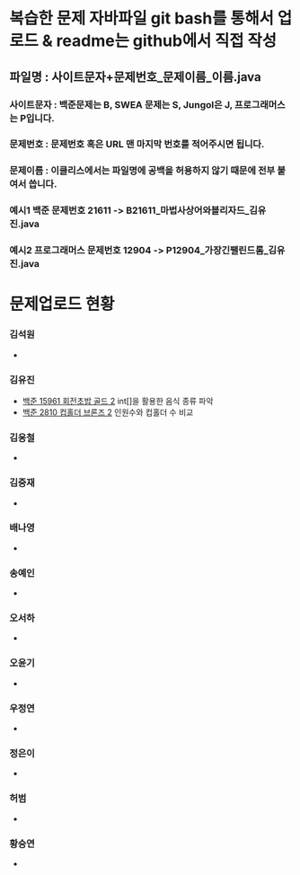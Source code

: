 # 복습한 문제 자바파일 git bash를 통해서 업로드 & readme는 github에서 직접 작성
## 파일명 : 사이트문자+문제번호_문제이름_이름.java
### 사이트문자 : 백준문제는 B, SWEA 문제는 S, Jungol은 J, 프로그래머스는 P입니다.
### 문제번호 : 문제번호 혹은 URL 맨 마지막 번호를 적어주시면 됩니다.
### 문제이름 : 이클리스에서는 파일명에 공백을 허용하지 않기 때문에 전부 붙여서 씁니다.
### 예시1 백준 문제번호 21611 -> B21611_마법사상어와블리자드_김유진.java
### 예시2 프로그래머스 문제번호 12904 -> P12904_가장긴팰린드롬_김유진.java

# 문제업로드 현황

### 김석원
<ul>
  <li><a href = ""> </a></li>
</ul>  

### 김유진
<ul>
  <li><a href ="https://github.com/S6-Daejeon4-Study/D4-Algo-Study/blob/main/D4S10/1%EC%A3%BC%EC%B0%A8/%EB%B3%B5%EC%8A%B5%20%EB%AC%B8%EC%A0%9C/B2531_%EA%B9%80%EC%9C%A0%EC%A7%84.java" > 백준 15961 회전초밥 골드 2</a> int[]을 활용한 음식 종류 파악 </li>
   <li><a href ="https://github.com/S6-Daejeon4-Study/D4-Algo-Study/blob/main/D4S10/1%EC%A3%BC%EC%B0%A8/%EB%B3%B5%EC%8A%B5%20%EB%AC%B8%EC%A0%9C/B2810_%EA%B9%80%EC%9C%A0%EC%A7%84.java" > 백준 2810 컵홀더 브론즈 2</a> 인원수와 컵홀더 수 비교 </li>
</ul> 

### 김응철
<ul>
  <li><a href = ""> </a></li>
</ul>  

### 김중재
<ul>
  <li><a href = ""> </a></li>
</ul>  

### 배나영
<ul>
  <li><a href = ""> </a></li>
</ul>  

### 송예인
<ul>
  <li><a href = ""> </a></li>
</ul>  

### 오서하
<ul>
  <li><a href = ""> </a></li>
</ul>  

### 오윤기
<ul>
  <li><a href = ""> </a></li>
</ul>  

### 우정연
<ul>
  <li><a href = ""> </a></li>
</ul>  

### 정은이
<ul>  
  <li><a href = ""> </a></li>
</ul>  

### 허범
<ul>
  <li><a href = ""> </a></li>
</ul>  

### 황승연
<ul>
  <li><a href = ""> </a></li>
</ul>  
